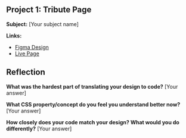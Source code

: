 ## Project 1: Tribute Page

**Subject:** [Your subject name]

**Links:**
- [Figma Design](your-figma-url)
- [Live Page](https://[your-site].netlify.app/week4/)
## Reflection

**What was the hardest part of translating your design to code?**
[Your answer]

**What CSS property/concept do you feel you understand better now?**
[Your answer]

**How closely does your code match your design? What would you do differently?**
[Your answer]